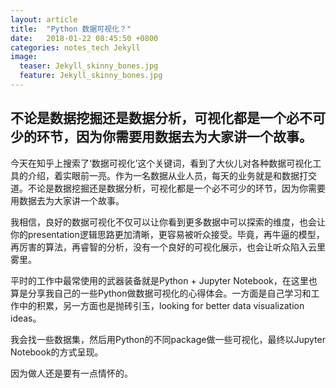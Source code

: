 ```yaml
---
layout: article
title:  "Python 数据可视化？"
date:   2018-01-22 08:45:50 +0800
categories: notes_tech Jekyll
image:
  teaser: Jekyll_skinny_bones.jpg
  feature: Jekyll_skinny_bones.jpg
---
```

## 不论是数据挖掘还是数据分析，可视化都是一个必不可少的环节，因为你需要用数据去为大家讲一个故事。

今天在知乎上搜索了‘数据可视化’这个关键词，看到了大伙儿对各种数据可视化工具的介绍，着实眼前一亮。作为一名数据从业人员，每天的业务就是和数据打交道。不论是数据挖掘还是数据分析，可视化都是一个必不可少的环节，因为你需要用数据去为大家讲一个故事。

我相信，良好的数据可视化不仅可以让你看到更多数据中可以探索的维度，也会让你的presentation逻辑思路更加清晰，更容易被听众接受。毕竟，再牛逼的模型，再厉害的算法，再睿智的分析，没有一个良好的可视化展示，也会让听众陷入云里雾里。

平时的工作中最常使用的武器装备就是Python + Jupyter Notebook，在这里也算是分享我自己的一些Python做数据可视化的心得体会。一方面是自己学习和工作中的积累，另一方面也是抛砖引玉，looking for better data visualization ideas。

我会找一些数据集，然后用Python的不同package做一些可视化，最终以Jupyter Notebook的方式呈现。

因为做人还是要有一点情怀的。